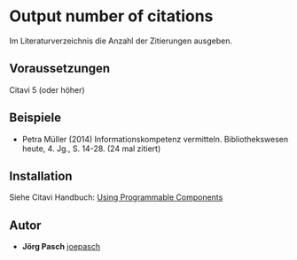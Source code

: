 # Output number of citations
Im Literaturverzeichnis die Anzahl der Zitierungen ausgeben.

## Voraussetzungen
Citavi 5 (oder höher)

## Beispiele

- Petra Müller (2014) Informationskompetenz vermitteln. Bibliothekswesen heute, 4. Jg., S. 14-28. (24 mal zitiert)

## Installation
Siehe Citavi Handbuch: [Using Programmable Components](https://www.citavi.com/programmable_components)

## Autor

* **Jörg Pasch** [joepasch](https://github.com/joepasch)

